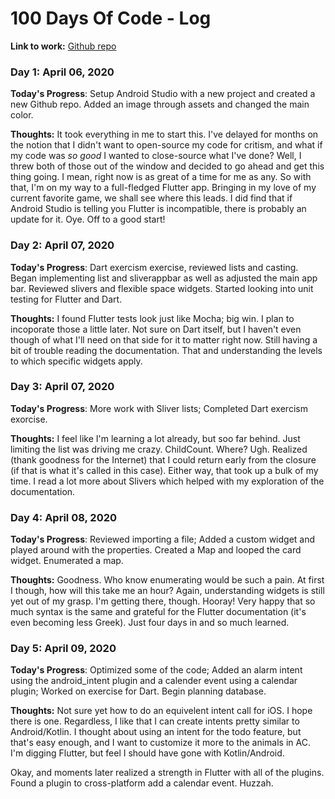 # 100 Days Of Code - Log

**Link to work:** [Github repo](https://github.com/MsBohemianBits/ac_field_guide)

### Day 1: April 06, 2020

**Today's Progress**: Setup Android Studio with a new project and created a new Github repo. Added an image through assets and changed the main color.

**Thoughts:** It took everything in me to start this. I've delayed for months on the notion that I didn't want to open-source my code for critism, and what if my code was *so good* I wanted to close-source what I've done? Well, I threw both of those out of the window and decided to go ahead and get this thing going. I mean, right now is as great of a time for me as any. So with that, I'm on my way to a full-fledged Flutter app. Bringing in my love of my current favorite game, we shall see where this leads. I did find that if Android Studio is telling you Flutter is incompatible, there is probably an update for it. Oye. Off to a good start!

### Day 2: April 07, 2020

**Today's Progress**: Dart exercism exercise, reviewed lists and casting. Began implementing list and sliverappbar as well as adjusted the main app bar. Reviewed slivers and flexible space widgets. Started looking into unit testing for Flutter and Dart.

**Thoughts:** I found Flutter tests look just like Mocha; big win. I plan to incoporate those a little later. Not sure on Dart itself, but I haven't even though of what I'll need on that side for it to matter right now. Still having a bit of trouble reading the documentation. That and understanding the levels to which specific widgets apply.

### Day 3: April 07, 2020

**Today's Progress**: More work with Sliver lists; Completed Dart exercism exorcise.

**Thoughts:** I feel like I'm learning a lot already, but soo far behind. Just limiting the list was driving me crazy. ChildCount. Where? Ugh. Realized (thank goodness for the Internet) that I could return early from the closure (if that is what it's called in this case). Either way, that took up a bulk of my time. I read a lot more about Slivers which helped with my exploration of the documentation. 

### Day 4: April 08, 2020

**Today's Progress**: Reviewed importing a file; Added a custom widget and played around with the properties. Created a Map and looped the card widget. Enumerated a map.

**Thoughts:** Goodness. Who know enumerating would be such a pain. At first I though, how will this take me an hour? Again, understanding widgets is still yet out of my grasp. I'm getting there, though. Hooray! Very happy that so much syntax is the same and grateful for the Flutter documentation (it's even becoming less Greek). Just four days in and so much learned. 

### Day 5: April 09, 2020

**Today's Progress**: Optimized some of the code; Added an alarm intent using the android_intent plugin and a calender event using a calendar plugin; Worked on exercise for Dart. Begin planning database.

**Thoughts:** Not sure yet how to do an equivelent intent call for iOS. I hope there is one. Regardless, I like that I can create intents pretty similar to Android/Kotlin. I thought about using an intent for the todo feature, but that's easy enough, and I want to customize it more to the animals in AC. I'm digging Flutter, but feel I should have gone with Kotlin/Android. 

Okay, and moments later realized a strength in Flutter with all of the plugins. Found a plugin to cross-platform add a calendar event. Huzzah. 

<!--
**Today's Progress**: Fixed CSS, worked on canvas functionality for the app.

**Thoughts:** I really struggled with CSS, but, overall, I feel like I am slowly getting better at it. Canvas is still new for me, but I managed to figure out some basic functionality.

**Link to work:** [Calculator App](http://www.example.com)

### Day 0: February 30, 2016 (Example 2)
##### (delete me or comment me out)

**Today's Progress**: Fixed CSS, worked on canvas functionality for the app.

**Thoughts**: I really struggled with CSS, but, overall, I feel like I am slowly getting better at it. Canvas is still new for me, but I managed to figure out some basic functionality.

**Link(s) to work**: [Calculator App](http://www.example.com)


### Day 1: June 27, Monday

**Today's Progress**: I've gone through many exercises on FreeCodeCamp.

**Thoughts** I've recently started coding, and it's a great feeling when I finally solve an algorithm challenge after a lot of attempts and hours spent.

**Link(s) to work**
1. [Find the Longest Word in a String](https://www.freecodecamp.com/challenges/find-the-longest-word-in-a-string)
2. [Title Case a Sentence](https://www.freecodecamp.com/challenges/title-case-a-sentence)
-->